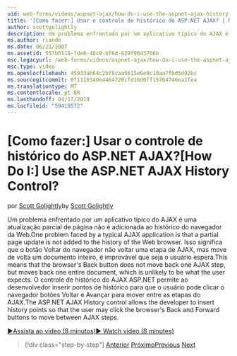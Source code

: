 ```yaml
---
uid: web-forms/videos/aspnet-ajax/how-do-i-use-the-aspnet-ajax-history-control
title: '[Como fazer:] Usar o controle de histórico do ASP.NET AJAX? | Microsoft Docs'
author: scottgolightly
description: Um problema enfrentado por um aplicativo típico do AJAX é uma atualização parcial de página não é adicionada ao histórico do navegador da Web. Isso significa que B. do navegador...
ms.author: riande
ms.date: 06/21/2007
ms.assetid: 557b0118-fde8-48c9-bf6d-829f9043706b
msc.legacyurl: /web-forms/videos/aspnet-ajax/how-do-i-use-the-aspnet-ajax-history-control
msc.type: video
ms.openlocfilehash: 45933ab64c2bf8caa5615e6e9c10aa7fbd5d02bc
ms.sourcegitcommit: 0f1119340e4464720cfd16d0ff15764746ea1fea
ms.translationtype: MT
ms.contentlocale: pt-BR
ms.lasthandoff: 04/17/2019
ms.locfileid: "59410572"
---
```

# <a name="how-do-i-use-the-aspnet-ajax-history-control"></a><span data-ttu-id="c5faf-105">[Como fazer:] Usar o controle de histórico do ASP.NET AJAX?</span><span class="sxs-lookup"><span data-stu-id="c5faf-105">[How Do I:] Use the ASP.NET AJAX History Control?</span></span>

<span data-ttu-id="c5faf-106">por [Scott Golightly](https://github.com/scottgolightly)</span><span class="sxs-lookup"><span data-stu-id="c5faf-106">by [Scott Golightly](https://github.com/scottgolightly)</span></span>

<span data-ttu-id="c5faf-107">Um problema enfrentado por um aplicativo típico do AJAX é uma atualização parcial de página não é adicionada ao histórico do navegador da Web.</span><span class="sxs-lookup"><span data-stu-id="c5faf-107">One problem faced by a typical AJAX application is that a partial page update is not added to the history of the Web browser.</span></span> <span data-ttu-id="c5faf-108">Isso significa que o botão Voltar do navegador não voltar uma etapa de AJAX, mas move de volta um documento inteiro, é improvável que seja o usuário espera.</span><span class="sxs-lookup"><span data-stu-id="c5faf-108">This means that the browser's Back button does not move back one AJAX step, but moves back one entire document, which is unlikely to be what the user expects.</span></span> <span data-ttu-id="c5faf-109">O controle de histórico do AJAX ASP.NET permite ao desenvolvedor inserir pontos de histórico para que o usuário pode clicar o navegador botões Voltar e Avançar para mover entre as etapas do AJAX.</span><span class="sxs-lookup"><span data-stu-id="c5faf-109">The ASP.NET AJAX History control allows the developer to insert history points so that the user may click the browser's Back and Forward buttons to move between AJAX steps.</span></span>

[<span data-ttu-id="c5faf-110">&#9654;Assista ao vídeo (8 minutos)</span><span class="sxs-lookup"><span data-stu-id="c5faf-110">&#9654; Watch video (8 minutes)</span></span>](https://channel9.msdn.com/Blogs/ASP-NET-Site-Videos/how-do-i-use-the-aspnet-ajax-history-control)

> [!div class="step-by-step"]
> <span data-ttu-id="c5faf-111">[Anterior](how-do-i-use-the-aspnet-ajax-updateprogress-control.md)
> [Próximo](how-do-i-implement-the-ajax-after-processing-pattern.md)</span><span class="sxs-lookup"><span data-stu-id="c5faf-111">[Previous](how-do-i-use-the-aspnet-ajax-updateprogress-control.md)
[Next](how-do-i-implement-the-ajax-after-processing-pattern.md)</span></span>
